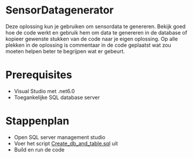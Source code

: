 # SensorDatagenerator
Deze oplossing kun je gebruiken om sensordata te genereren. Bekijk goed hoe de code werkt en gebruik hem om data te genereren in de database of kopieer gewenste stukken van de code naar je eigen oplossing.
Op alle plekken in de oplossing is commentaar in de code geplaatst wat zou moeten helpen beter te begrijpen wat er gebeurt.


# Prerequisites
- Visual Studio met .net6.0
- Toegankelijke SQL database server

# Stappenplan

- Open SQL server management studio
- Voer het script [Create_db_and_table.sql](Create_db_and_table.sql) uit
- Build en run de code
